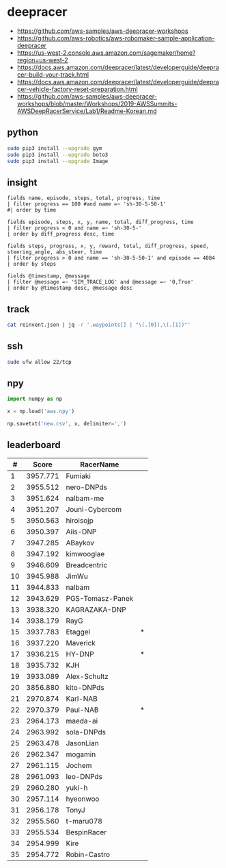# deepracer

* <https://github.com/aws-samples/aws-deepracer-workshops>
* <https://github.com/aws-robotics/aws-robomaker-sample-application-deepracer>
* <https://us-west-2.console.aws.amazon.com/sagemaker/home?region=us-west-2>
* <https://docs.aws.amazon.com/deepracer/latest/developerguide/deepracer-build-your-track.html>
* <https://docs.aws.amazon.com/deepracer/latest/developerguide/deepracer-vehicle-factory-reset-preparation.html>
* <https://github.com/aws-samples/aws-deepracer-workshops/blob/master/Workshops/2019-AWSSummits-AWSDeepRacerService/Lab1/Readme-Korean.md>

## python

```bash
sudo pip3 install --upgrade gym
sudo pip3 install --upgrade boto3
sudo pip3 install --upgrade Image
```

## insight

```
fields name, episode, steps, total, progress, time
| filter progress == 100 #and name =~ 'sh-30-5-50-1'
#| order by time

fields episode, steps, x, y, name, total, diff_progress, time
| filter progress < 0 and name =~ 'sh-30-5-'
| order by diff_progress desc, time

fields steps, progress, x, y, reward, total, diff_progress, speed, steering_angle, abs_steer, time
| filter progress > 0 and name == 'sh-30-5-50-1' and episode == 4084
| order by steps

fields @timestamp, @message
| filter @message =~ 'SIM_TRACE_LOG' and @message =~ '0,True'
| order by @timestamp desc, @message desc
```

## track

```bash
cat reinvent.json | jq -r '.waypoints[] | "\(.[0]),\(.[1])"'
```

## ssh

```bash
sudo ufw allow 22/tcp
```

## npy

```python
import numpy as np

x = np.load('aws.npy')

np.savetxt('new.csv', x, delimiter=',')
```

## leaderboard

<!-- leaderboard -->
| # | Score | RacerName |   |
| - | ----- | --------- | - |
| 1 | 3957.771 | Fumiaki | |
| 2 | 3955.512 | nero-DNPds | |
| 3 | 3951.624 | nalbam-me | |
| 4 | 3951.207 | Jouni-Cybercom | |
| 5 | 3950.563 | hiroisojp | |
| 6 | 3950.397 | Aiis-DNP | |
| 7 | 3947.285 | ABaykov | |
| 8 | 3947.192 | kimwooglae | |
| 9 | 3946.609 | Breadcentric | |
| 10 | 3945.988 | JimWu | |
| 11 | 3944.833 | nalbam | |
| 12 | 3943.629 | PGS-Tomasz-Panek | |
| 13 | 3938.320 | KAGRAZAKA-DNP | |
| 14 | 3938.179 | RayG | |
| 15 | 3937.783 | Etaggel | * |
| 16 | 3937.220 | Maverick | |
| 17 | 3936.215 | HY-DNP | * |
| 18 | 3935.732 | KJH | |
| 19 | 3933.089 | Alex-Schultz | |
| 20 | 3856.880 | kito-DNPds | |
| 21 | 2970.874 | Karl-NAB | |
| 22 | 2970.379 | Paul-NAB | * |
| 23 | 2964.173 | maeda-ai | |
| 24 | 2963.992 | sola-DNPds | |
| 25 | 2963.478 | JasonLian | |
| 26 | 2962.347 | mogamin | |
| 27 | 2961.115 | Jochem | |
| 28 | 2961.093 | leo-DNPds | |
| 29 | 2960.280 | yuki-h | |
| 30 | 2957.114 | hyeonwoo | |
| 31 | 2956.178 | TonyJ | |
| 32 | 2955.560 | t-maru078 | |
| 33 | 2955.534 | BespinRacer | |
| 34 | 2954.999 | Kire | |
| 35 | 2954.772 | Robin-Castro | |
